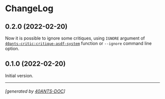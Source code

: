 <a id="x-2840ANTS-CRITIC-2FCHANGELOG-3A-40CHANGELOG-2040ANTS-DOC-2FLOCATIVES-3ASECTION-29"></a>

# ChangeLog

<a id="x-2840ANTS-CRITIC-2FCHANGELOG-3A-3A-7C0-2E2-2E0-7C-2040ANTS-DOC-2FLOCATIVES-3ASECTION-29"></a>

## 0.2.0 (2022-02-20)

Now it is possible to ignore some critiques, using `IGNORE` argument
of [`40ants-critic:critique-asdf-system`][c8a0] function or `--ignore` command line option.

<a id="x-2840ANTS-CRITIC-2FCHANGELOG-3A-3A-7C0-2E1-2E0-7C-2040ANTS-DOC-2FLOCATIVES-3ASECTION-29"></a>

## 0.1.0 (2022-02-20)

Initial version.


[c8a0]: https://40ants.com/40ants-critic/#x-2840ANTS-CRITIC-3ACRITIQUE-ASDF-SYSTEM-20FUNCTION-29

* * *
###### [generated by [40ANTS-DOC](https://40ants.com/doc/)]
